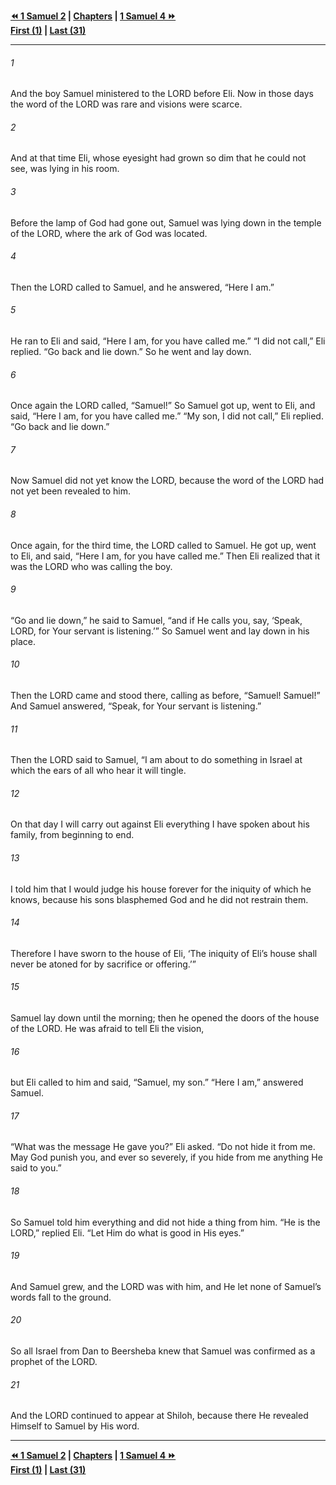   
**[⏪ 1 Samuel 2](./1%20Samuel%202.md) | [Chapters](./_index.md) | [1 Samuel 4 ⏩](./1%20Samuel%204.md)**  
**[First (1)](./1%20Samuel%201.md) | [Last (31)](./1%20Samuel%2031.md)**  
  
---  
  
###### 1  
And the boy Samuel ministered to the LORD before Eli. Now in those days the word of the LORD was rare and visions were scarce.  
  
###### 2  
And at that time Eli, whose eyesight had grown so dim that he could not see, was lying in his room.  
  
###### 3  
Before the lamp of God had gone out, Samuel was lying down in the temple of the LORD, where the ark of God was located.  
  
###### 4  
Then the LORD called to Samuel, and he answered, “Here I am.”  
  
###### 5  
He ran to Eli and said, “Here I am, for you have called me.” “I did not call,” Eli replied. “Go back and lie down.” So he went and lay down.  
  
###### 6  
Once again the LORD called, “Samuel!” So Samuel got up, went to Eli, and said, “Here I am, for you have called me.” “My son, I did not call,” Eli replied. “Go back and lie down.”  
  
###### 7  
Now Samuel did not yet know the LORD, because the word of the LORD had not yet been revealed to him.  
  
###### 8  
Once again, for the third time, the LORD called to Samuel. He got up, went to Eli, and said, “Here I am, for you have called me.” Then Eli realized that it was the LORD who was calling the boy.  
  
###### 9  
“Go and lie down,” he said to Samuel, “and if He calls you, say, ‘Speak, LORD, for Your servant is listening.’” So Samuel went and lay down in his place.  
  
###### 10  
Then the LORD came and stood there, calling as before, “Samuel! Samuel!” And Samuel answered, “Speak, for Your servant is listening.”  
  
###### 11  
Then the LORD said to Samuel, “I am about to do something in Israel at which the ears of all who hear it will tingle.  
  
###### 12  
On that day I will carry out against Eli everything I have spoken about his family, from beginning to end.  
  
###### 13  
I told him that I would judge his house forever for the iniquity of which he knows, because his sons blasphemed God and he did not restrain them.  
  
###### 14  
Therefore I have sworn to the house of Eli, ‘The iniquity of Eli’s house shall never be atoned for by sacrifice or offering.’”  
  
###### 15  
Samuel lay down until the morning; then he opened the doors of the house of the LORD. He was afraid to tell Eli the vision,  
  
###### 16  
but Eli called to him and said, “Samuel, my son.” “Here I am,” answered Samuel.  
  
###### 17  
“What was the message He gave you?” Eli asked. “Do not hide it from me. May God punish you, and ever so severely, if you hide from me anything He said to you.”  
  
###### 18  
So Samuel told him everything and did not hide a thing from him. “He is the LORD,” replied Eli. “Let Him do what is good in His eyes.”  
  
###### 19  
And Samuel grew, and the LORD was with him, and He let none of Samuel’s words fall to the ground.  
  
###### 20  
So all Israel from Dan to Beersheba knew that Samuel was confirmed as a prophet of the LORD.  
  
###### 21  
And the LORD continued to appear at Shiloh, because there He revealed Himself to Samuel by His word.  
  
  
---  
  
**[⏪ 1 Samuel 2](./1%20Samuel%202.md) | [Chapters](./_index.md) | [1 Samuel 4 ⏩](./1%20Samuel%204.md)**  
**[First (1)](./1%20Samuel%201.md) | [Last (31)](./1%20Samuel%2031.md)**  
  
